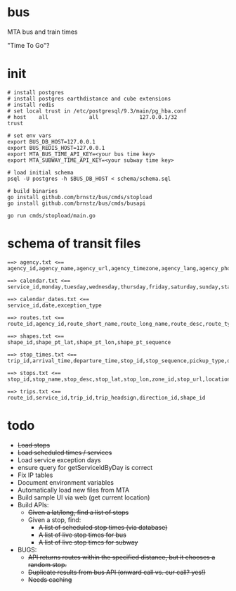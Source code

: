# bus
MTA bus and train times

"Time To Go"?

# init

```
# install postgres
# install postgres earthdistance and cube extensions
# install redis
# set local trust in /etc/postgresql/9.3/main/pg_hba.conf
# host    all             all             127.0.0.1/32            trust

# set env vars
export BUS_DB_HOST=127.0.0.1
export BUS_REDIS_HOST=127.0.0.1
export MTA_BUS_TIME_API_KEY=<your bus time key>
export MTA_SUBWAY_TIME_API_KEY=<your subway time key>

# load initial schema
psql -U postgres -h $BUS_DB_HOST < schema/schema.sql

# build binaries
go install github.com/brnstz/bus/cmds/stopload
go install github.com/brnstz/bus/cmds/busapi

go run cmds/stopload/main.go
```

# schema of transit files

```
==> agency.txt <==
agency_id,agency_name,agency_url,agency_timezone,agency_lang,agency_phone

==> calendar.txt <==
service_id,monday,tuesday,wednesday,thursday,friday,saturday,sunday,start_date,end_date

==> calendar_dates.txt <==
service_id,date,exception_type

==> routes.txt <==
route_id,agency_id,route_short_name,route_long_name,route_desc,route_type,route_url,route_color,route_text_color

==> shapes.txt <==
shape_id,shape_pt_lat,shape_pt_lon,shape_pt_sequence

==> stop_times.txt <==
trip_id,arrival_time,departure_time,stop_id,stop_sequence,pickup_type,drop_off_type

==> stops.txt <==
stop_id,stop_name,stop_desc,stop_lat,stop_lon,zone_id,stop_url,location_type,parent_station

==> trips.txt <==
route_id,service_id,trip_id,trip_headsign,direction_id,shape_id
```

# todo

  * ~~Load stops~~
  * ~~Load scheduled times / services~~
  * Load service exception days
  * ensure query for getServiceIdByDay is correct
  * Fix IP tables
  * Document environment variables
  * Automatically load new files from MTA
  * Build sample UI via web (get current location)
  * Build APIs:
    * ~~Given a lat/long, find a list of stops~~
    * Given a stop, find:
        * ~~A list of scheduled stop times (via database)~~
        * ~~A list of live stop times for bus~~
        * ~~A list of live stop times for subway~~
  * BUGS:
     * ~~API returns routes within the specified distance, but it chooses a
       random stop.~~
     * ~~Duplicate results from bus API (onward call vs. cur call? yes!)~~
     * ~~Needs caching~~

